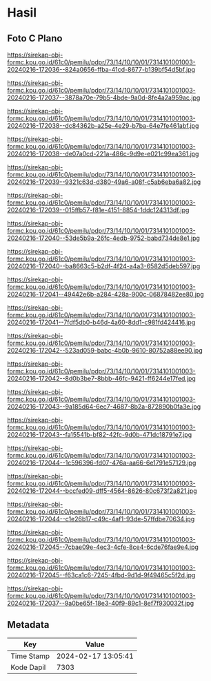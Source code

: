# Hasil

## Foto C Plano

https://sirekap-obj-formc.kpu.go.id/61c0/pemilu/pdpr/73/14/10/10/01/7314101001003-20240216-172036--824a0656-ffba-41cd-8677-b139bf54d5bf.jpg

https://sirekap-obj-formc.kpu.go.id/61c0/pemilu/pdpr/73/14/10/10/01/7314101001003-20240216-172037--3878a70e-79b5-4bde-9a0d-8fe4a2a959ac.jpg

https://sirekap-obj-formc.kpu.go.id/61c0/pemilu/pdpr/73/14/10/10/01/7314101001003-20240216-172038--dc84362b-a25e-4e29-b7ba-64e7fe461abf.jpg

https://sirekap-obj-formc.kpu.go.id/61c0/pemilu/pdpr/73/14/10/10/01/7314101001003-20240216-172038--de07a0cd-221a-486c-9d9e-e021c99ea361.jpg

https://sirekap-obj-formc.kpu.go.id/61c0/pemilu/pdpr/73/14/10/10/01/7314101001003-20240216-172039--9321c63d-d380-49a6-a08f-c5ab6eba6a82.jpg

https://sirekap-obj-formc.kpu.go.id/61c0/pemilu/pdpr/73/14/10/10/01/7314101001003-20240216-172039--015ffb57-f81e-4151-8854-1ddc124313df.jpg

https://sirekap-obj-formc.kpu.go.id/61c0/pemilu/pdpr/73/14/10/10/01/7314101001003-20240216-172040--53de5b9a-26fc-4edb-9752-babd734de8e1.jpg

https://sirekap-obj-formc.kpu.go.id/61c0/pemilu/pdpr/73/14/10/10/01/7314101001003-20240216-172040--ba8663c5-b2df-4f24-a4a3-6582d5deb597.jpg

https://sirekap-obj-formc.kpu.go.id/61c0/pemilu/pdpr/73/14/10/10/01/7314101001003-20240216-172041--49442e6b-a284-428a-900c-06878482ee80.jpg

https://sirekap-obj-formc.kpu.go.id/61c0/pemilu/pdpr/73/14/10/10/01/7314101001003-20240216-172041--7fdf5db0-b46d-4a60-8dd1-c981fd424416.jpg

https://sirekap-obj-formc.kpu.go.id/61c0/pemilu/pdpr/73/14/10/10/01/7314101001003-20240216-172042--523ad059-babc-4b0b-9610-80752a88ee90.jpg

https://sirekap-obj-formc.kpu.go.id/61c0/pemilu/pdpr/73/14/10/10/01/7314101001003-20240216-172042--8d0b3be7-8bbb-46fc-9421-ff6244e17fed.jpg

https://sirekap-obj-formc.kpu.go.id/61c0/pemilu/pdpr/73/14/10/10/01/7314101001003-20240216-172043--9a185d64-6ec7-4687-8b2a-872890b0fa3e.jpg

https://sirekap-obj-formc.kpu.go.id/61c0/pemilu/pdpr/73/14/10/10/01/7314101001003-20240216-172043--fa15541b-bf82-42fc-9d0b-471dc18791e7.jpg

https://sirekap-obj-formc.kpu.go.id/61c0/pemilu/pdpr/73/14/10/10/01/7314101001003-20240216-172044--1c596396-fd07-476a-aa66-6e1791e57129.jpg

https://sirekap-obj-formc.kpu.go.id/61c0/pemilu/pdpr/73/14/10/10/01/7314101001003-20240216-172044--bccfed09-dff5-4564-8626-80c673f2a821.jpg

https://sirekap-obj-formc.kpu.go.id/61c0/pemilu/pdpr/73/14/10/10/01/7314101001003-20240216-172044--c1e26b17-c49c-4af1-93de-57ffdbe70634.jpg

https://sirekap-obj-formc.kpu.go.id/61c0/pemilu/pdpr/73/14/10/10/01/7314101001003-20240216-172045--7cbae09e-4ec3-4cfe-8ce4-6cde76fae9e4.jpg

https://sirekap-obj-formc.kpu.go.id/61c0/pemilu/pdpr/73/14/10/10/01/7314101001003-20240216-172045--f63ca1c6-7245-4fbd-9d1d-9f49465c5f2d.jpg

https://sirekap-obj-formc.kpu.go.id/61c0/pemilu/pdpr/73/14/10/10/01/7314101001003-20240216-172037--9a0be65f-18e3-40f9-89c1-8ef7f930032f.jpg


## Metadata

| Key        | Value               |
| ---------- | ------------------- |
| Time Stamp | 2024-02-17 13:05:41 |
| Kode Dapil | 7303                |



